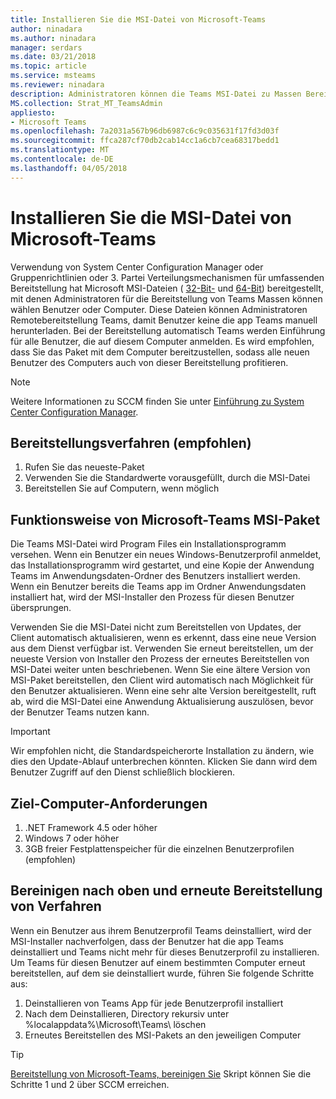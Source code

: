 ```yaml
---
title: Installieren Sie die MSI-Datei von Microsoft-Teams
author: ninadara
ms.author: ninadara
manager: serdars
ms.date: 03/21/2018
ms.topic: article
ms.service: msteams
ms.reviewer: ninadara
description: Administratoren können die Teams MSI-Datei zu Massen Bereitstellen von Microsoft-Teams, um Benutzer oder Computer auszuwählen.
MS.collection: Strat_MT_TeamsAdmin
appliesto:
- Microsoft Teams
ms.openlocfilehash: 7a2031a567b96db6987c6c9c035631f17fd3d03f
ms.sourcegitcommit: ffca287cf70db2cab14cc1a6cb7cea68317bedd1
ms.translationtype: MT
ms.contentlocale: de-DE
ms.lasthandoff: 04/05/2018
---
```

<a name="install-microsoft-teams-using-msi"></a>Installieren Sie die MSI-Datei von Microsoft-Teams
===========================================

Verwendung von System Center Configuration Manager oder Gruppenrichtlinien oder 3. Partei Verteilungsmechanismen für umfassenden Bereitstellung hat Microsoft MSI-Dateien ( [32-Bit-](http://aka.ms/teams32bitmsi) und [64-Bit](http://aka.ms/teams64bitmsi)) bereitgestellt, mit denen Administratoren für die Bereitstellung von Teams Massen können wählen Benutzer oder Computer. Diese Dateien können Administratoren Remotebereitstellung Teams, damit Benutzer keine die app Teams manuell herunterladen. Bei der Bereitstellung automatisch Teams werden Einführung für alle Benutzer, die auf diesem Computer anmelden. Es wird empfohlen, dass Sie das Paket mit dem Computer bereitzustellen, sodass alle neuen Benutzer des Computers auch von dieser Bereitstellung profitieren. 
 
> [!Note] 
> Weitere Informationen zu SCCM finden Sie unter [Einführung zu System Center Configuration Manager](https://docs.microsoft.com/sccm/core/understand/introduction).

## <a name="deployment-procedure-recommended"></a>Bereitstellungsverfahren (empfohlen)
1. Rufen Sie das neueste-Paket
2. Verwenden Sie die Standardwerte vorausgefüllt, durch die MSI-Datei
3. Bereitstellen Sie auf Computern, wenn möglich

## <a name="how-the-microsoft-teams-msi-package-works"></a>Funktionsweise von Microsoft-Teams MSI-Paket

Die Teams MSI-Datei wird Program Files ein Installationsprogramm versehen. Wenn ein Benutzer ein neues Windows-Benutzerprofil anmeldet, das Installationsprogramm wird gestartet, und eine Kopie der Anwendung Teams im Anwendungsdaten-Ordner des Benutzers installiert werden. Wenn ein Benutzer bereits die Teams app im Ordner Anwendungsdaten installiert hat, wird der MSI-Installer den Prozess für diesen Benutzer übersprungen.

Verwenden Sie die MSI-Datei nicht zum Bereitstellen von Updates, der Client automatisch aktualisieren, wenn es erkennt, dass eine neue Version aus dem Dienst verfügbar ist. Verwenden Sie erneut bereitstellen, um der neueste Version von Installer den Prozess der erneutes Bereitstellen von MSI-Datei weiter unten beschriebenen. Wenn Sie eine ältere Version von MSI-Paket bereitstellen, den Client wird automatisch nach Möglichkeit für den Benutzer aktualisieren. Wenn eine sehr alte Version bereitgestellt, ruft ab, wird die MSI-Datei eine Anwendung Aktualisierung auszulösen, bevor der Benutzer Teams nutzen kann. 

> [!Important] 
> Wir empfohlen nicht, die Standardspeicherorte Installation zu ändern, wie dies den Update-Ablauf unterbrechen könnten. Klicken Sie dann wird dem Benutzer Zugriff auf den Dienst schließlich blockieren. 


## <a name="target-machine-requirements"></a>Ziel-Computer-Anforderungen

1. .NET Framework 4.5 oder höher
2. Windows 7 oder höher
2. 3GB freier Festplattenspeicher für die einzelnen Benutzerprofilen (empfohlen)

## <a name="clean-up-and-redeployment-procedure"></a>Bereinigen nach oben und erneute Bereitstellung von Verfahren
Wenn ein Benutzer aus ihrem Benutzerprofil Teams deinstalliert, wird der MSI-Installer nachverfolgen, dass der Benutzer hat die app Teams deinstalliert und Teams nicht mehr für dieses Benutzerprofil zu installieren. Um Teams für diesen Benutzer auf einem bestimmten Computer erneut bereitstellen, auf dem sie deinstalliert wurde, führen Sie folgende Schritte aus:

1. Deinstallieren von Teams App für jede Benutzerprofil installiert 
2. Nach dem Deinstallieren, Directory rekursiv unter %localappdata%\Microsoft\Teams\ löschen 
3. Erneutes Bereitstellen des MSI-Pakets an den jeweiligen Computer

> [!TIP] 
> [Bereitstellung von Microsoft-Teams, bereinigen Sie](.\scripts\Powershell-script-teams-deployment-clean-up.md) Skript können Sie die Schritte 1 und 2 über SCCM erreichen.                              

